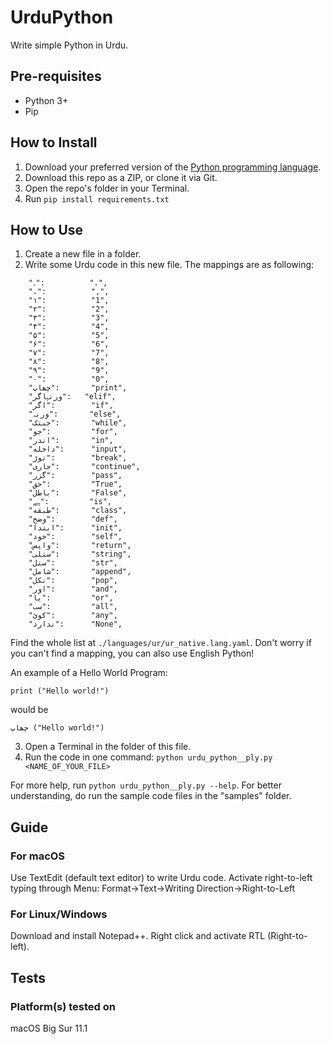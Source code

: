 # UrduPython
Write simple Python in Urdu.

## Pre-requisites
- Python 3+
- Pip

## How to Install
1. Download your preferred version of the [Python programming language](https://www.python.org/downloads/).
2. Download this repo as a ZIP, or clone it via Git.
3. Open the repo's folder in your Terminal.
4. Run ```pip install requirements.txt```

## How to Use
1. Create a new file in a folder.
2. Write some Urdu code in this new file.
The mappings are as following:
```
    "۔":          ".",
    "،":          ",",
    "۱":          "1",
    "۲":          "2",
    "۳":          "3",
    "۴":          "4",
    "۵":          "5",
    "۶":          "6",
    "۷":          "7",
    "۸":          "8",
    "۹":          "9",
    "۰":          "0",
    "چھاپ":       "print",
    "ورنہاگر":   "elif",
    "اگر":        "if",
    "ورنہ":       "else",
    "جبتک":       "while",
    "جو":         "for",
    "اندر":       "in", 
    "داخله":      "input",
    "توڑ":        "break",
    "جاری":       "continue",
    "گزر":        "pass",
    "حق":         "True",
    "باطل":       "False",
    "ہے":         "is",
    "طبقه":       "class",
    "وضح":        "def",
    "ابتدا":      "init",
    "خود":        "self",
    "واپس":       "return",
    "ستلی":       "string",
    "ستل":        "str",
    "شامل":       "append",
    "نکل":        "pop",
    "اور":        "and",
    "یا":         "or",    
    "سب":         "all",
    "کوئ":        "any",
    "ندارد":      "None",
```
Find the whole list at ```./languages/ur/ur_native.lang.yaml```. Don't worry if you can't find a mapping, you can also use English Python!

An example of a Hello World Program:
```
print ("Hello world!")
```
would be
```
چھاپ ("Hello world!")
```

3. Open a Terminal in the folder of this file.
4. Run the code in one command: ```python urdu_python__ply.py <NAME_OF_YOUR_FILE>```

For more help, run ```python urdu_python__ply.py --help```. For better understanding, do run the sample code files in the "samples" folder.

## Guide
### For macOS
Use TextEdit (default text editor) to write Urdu code. Activate right-to-left typing through Menu: Format->Text->Writing Direction->Right-to-Left

### For Linux/Windows
Download and install Notepad++. Right click and activate RTL (Right-to-left).

## Tests
### Platform(s) tested on
macOS Big Sur 11.1
